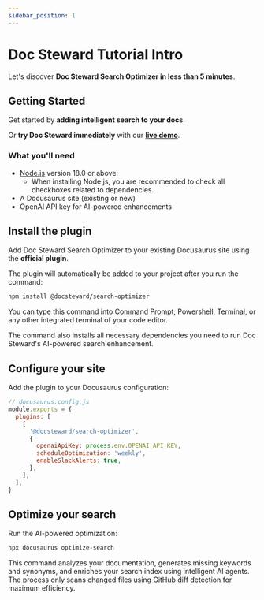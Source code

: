```yaml
---
sidebar_position: 1
---
```


# Doc Steward Tutorial Intro

Let's discover **Doc Steward Search Optimizer in less than 5 minutes**.

## Getting Started

Get started by **adding intelligent search to your docs**.

Or **try Doc Steward immediately** with our **[live demo](https://docsteward-demo.com)**.

### What you'll need

- [Node.js](https://nodejs.org/en/download/) version 18.0 or above:
  - When installing Node.js, you are recommended to check all checkboxes related to dependencies.
- A Docusaurus site (existing or new)
- OpenAI API key for AI-powered enhancements

## Install the plugin

Add Doc Steward Search Optimizer to your existing Docusaurus site using the **official plugin**.

The plugin will automatically be added to your project after you run the command:

```bash
npm install @docsteward/search-optimizer
```

You can type this command into Command Prompt, Powershell, Terminal, or any other integrated terminal of your code editor.

The command also installs all necessary dependencies you need to run Doc Steward's AI-powered search enhancement.

## Configure your site

Add the plugin to your Docusaurus configuration:

```javascript
// docusaurus.config.js
module.exports = {
  plugins: [
    [
      '@docsteward/search-optimizer',
      {
        openaiApiKey: process.env.OPENAI_API_KEY,
        scheduleOptimization: 'weekly',
        enableSlackAlerts: true,
      },
    ],
  ],
}
```

## Optimize your search

Run the AI-powered optimization:

```bash
npx docusaurus optimize-search
```

This command analyzes your documentation, generates missing keywords and synonyms, and enriches your search index using intelligent AI agents. The process only scans changed files using GitHub diff detection for maximum efficiency.
